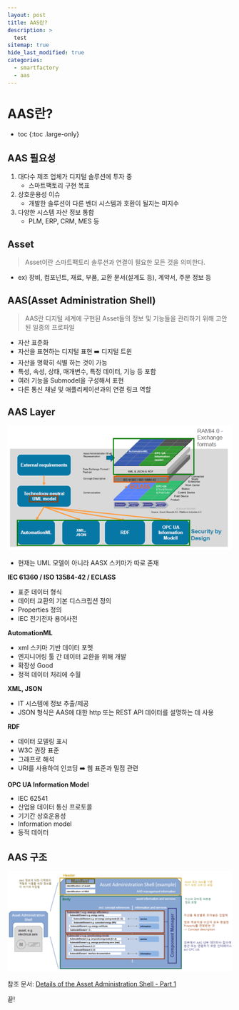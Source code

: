 ```yaml
---
layout: post
title: AAS란?
description: >
  test
sitemap: true
hide_last_modified: true
categories:
  - smartfactory
  - aas
---
```


# AAS란?

- toc
  {:toc .large-only}

## AAS 필요성

1. 대다수 제조 업체가 디지털 솔루션에 투자 중
   - 스마트팩토리 구현 목표
2. 상호운용성 이슈
   - 개발한 솔루션이 다른 벤더 시스템과 호환이 될지는 미지수
3. 다양한 시스템 자산 정보 통합
   - PLM, ERP, CRM, MES 등

## Asset

> Asset이란 스마트팩토리 솔루션과 연결이 필요한 모든 것을 의미한다.

- ex) 장비, 컴포넌트, 재료, 부품, 교환 문서(설계도 등), 계약서, 주문 정보 등

## AAS(Asset Administration Shell)

> AAS란 디지털 세계에 구현된 Asset들의 정보 및 기능들을 관리하기 위해 고안된 일종의 프로파일

- 자산 표준화
- 자산을 표현하는 디지털 표현 ➡️ 디지털 트윈
- 자산을 명확히 식별 하는 것이 가능
- 특성, 속성, 상태, 매개변수, 특정 데이터, 기능 등 포함
- 여러 기능을 Submodel을 구성해서 표현
- 다른 통신 채널 및 애플리케이션과의 연결 링크 역할

## AAS Layer

![그림1](/assets/img/aas/aas_layer.png)

- 현재는 UML 모델이 아니라 AASX 스키마가 따로 존재

**IEC 61360 / ISO 13584-42 / ECLASS**

- 표준 데이터 형식
- 데이터 교환의 기본 디스크립션 정의
- Properties 정의
- IEC 전기전자 용어사전

**AutomationML**

- xml 스키마 기반 데이터 포멧
- 엔지니어링 툴 간 데이터 교환을 위해 개발
- 확장성 Good
- 정적 데이터 처리에 수월

**XML, JSON**

- IT 시스템에 정보 추출/제공
- JSON 형식은 AAS에 대한 http 또는 REST API 데이터를 설명하는 데 사용

**RDF**

- 데이터 모델링 표시
- W3C 권장 표준
- 그래프로 해석
- URI를 사용하여 인코딩 ➡️ 웹 표준과 밀접 관련

**OPC UA Information Model**

- IEC 62541
- 산업용 데이터 통신 프로토콜
- 기기간 상호운용성
- Information model
- 동적 데이터

## AAS 구조

![그림2](/assets/img/aas/aas_structure.png)

참조 문서: [Details of the Asset Administration Shell - Part 1](https://www.plattform-i40.de/IP/Redaktion/EN/Downloads/Publikation/Details_of_the_Asset_Administration_Shell_Part1_V3.html)

끝!
